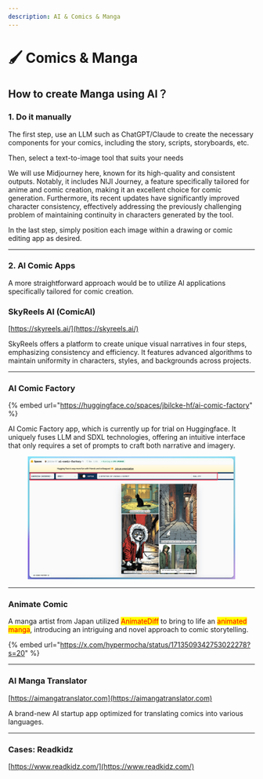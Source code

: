 ```yaml
---
description: AI & Comics & Manga
---
```


# 🖌️ Comics & Manga

## How to create Manga using AI？

### 1. Do it manually

The first step, use an LLM such as ChatGPT/Claude to create the necessary components for your comics, including the story, scripts, storyboards, etc.

Then, select a text-to-image tool that suits your needs

We will use Midjourney here, known for its high-quality and consistent outputs. Notably, it includes NIJI Journey, a feature specifically tailored for anime and comic creation, making it an excellent choice for comic generation. Furthermore, its recent updates have significantly improved character consistency, effectively addressing the previously challenging problem of maintaining continuity in characters generated by the tool.

In the last step, simply position each image within a drawing or comic editing app as desired.&#x20;

***

### 2. AI Comic Apps

A more straightforward approach would be to utilize AI applications specifically tailored for comic creation.

### SkyReels AI (ComicAI)

[https://skyreels.ai/](https://skyreels.ai/)

SkyReels offers a platform to create unique visual narratives in four steps, emphasizing consistency and efficiency. It features advanced algorithms to maintain uniformity in characters, styles, and backgrounds across projects.&#x20;

***

### AI Comic Factory

{% embed url="https://huggingface.co/spaces/jbilcke-hf/ai-comic-factory" %}

AI Comic Factory app, which is currently up for trial on Huggingface. It uniquely fuses LLM and SDXL technologies, offering an intuitive interface that only requires a set of prompts to craft both narrative and imagery.&#x20;

<figure><img src="../.gitbook/assets/comic1.png" alt=""><figcaption></figcaption></figure>

***

### Animate Comic

A manga artist from Japan utilized <mark style="color:red;">AnimateDiff</mark> to bring to life an <mark style="color:red;">animated manga</mark>, introducing an intriguing and novel approach to comic storytelling.

{% embed url="https://x.com/hypermocha/status/1713509342753022278?s=20" %}

***

### AI Manga Translator

[https://aimangatranslator.com](https://aimangatranslator.com)

A brand-new AI startup app optimized for translating comics into various languages.





***

### Cases: Readkidz

[https://www.readkidz.com/](https://www.readkidz.com/)













